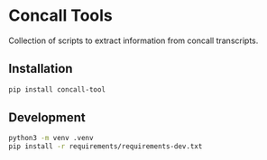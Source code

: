 # Concall Tools

Collection of scripts to extract information from concall transcripts.

## Installation

```bash
pip install concall-tool
```

## Development

```bash
python3 -m venv .venv
pip install -r requirements/requirements-dev.txt
```